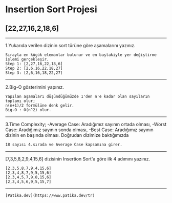 # Insertion Sort Projesi

## [22,27,16,2,18,6]

---
1.Yukarıda verilen dizinin sort türüne göre aşamalarını yazınız.

```
Sırayla en küçük elemanlar bulunur ve en baştakiyle yer değiştirme işlemi gerçekleşir.
Step 1: [2,27,16,22,18,6]
Step 2: [2,6,16,22,18,27]
Step 3: [2,6,16,18,22,27]
```
---
2.Big-O gösterimini yapınız.

```
Yapılan aşamaları düşündüğümüzde 1'den n'e kadar olan sayıların toplamı olur;
n(n+1)/2 formülüne denk gelir.
Big-O : O(n^2) olur. 
```
---
3.Time Complexity;
-Average Case: Aradığımız sayının ortada olması,
-Worst Case: Aradığımız sayının sonda olması,
-Best Case: Aradığımız sayının dizinin en başında olması.
Doğrudan dizimize baktığımızda 
```
18 sayısı 4.sırada ve Average Case kapsamına girer.
```
---
[7,3,5,8,2,9,4,15,6] dizisinin Insertion Sort'a göre ilk 4 adımını yazınız.
```
[2,3,5,8,7,9,4,15,6]
[2,3,4,8,7,9,5,15,6]
[2,3,4,5,7,9,8,15,6]
[2,3,4,5,6,9,5,15,7]
```
---
```
[Patika.dev](https://www.patika.dev/tr) 
```